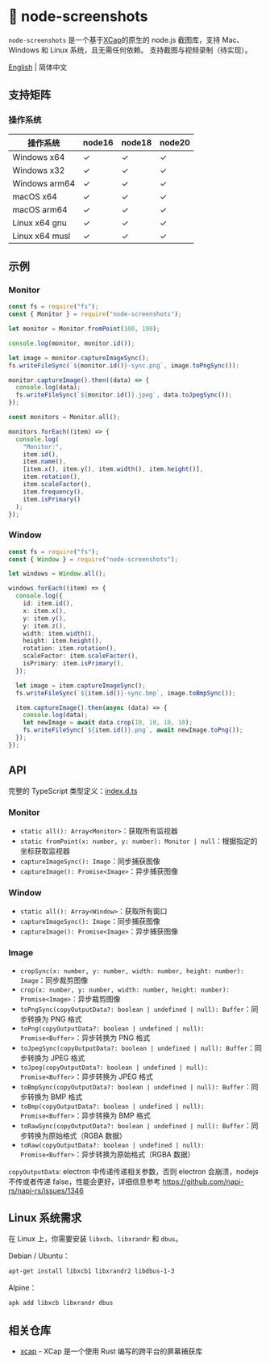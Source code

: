 # 📸 node-screenshots

`node-screenshots` 是一个基于[XCap](https://github.com/nashaofu/xcap)的原生的 node.js 截图库，支持 Mac、Windows 和 Linux 系统，且无需任何依赖。 支持截图与视频录制（待实现）。

[English](README.md) | 简体中文

## 支持矩阵

### 操作系统

| 操作系统       | node16 | node18 | node20 |
| -------------- | ------ | ------ | ------ |
| Windows x64    | ✓      | ✓      | ✓      |
| Windows x32    | ✓      | ✓      | ✓      |
| Windows arm64  | ✓      | ✓      | ✓      |
| macOS x64      | ✓      | ✓      | ✓      |
| macOS arm64    | ✓      | ✓      | ✓      |
| Linux x64 gnu  | ✓      | ✓      | ✓      |
| Linux x64 musl | ✓      | ✓      | ✓      |

## 示例

### Monitor

```ts
const fs = require("fs");
const { Monitor } = require("node-screenshots");

let monitor = Monitor.fromPoint(100, 100);

console.log(monitor, monitor.id());

let image = monitor.captureImageSync();
fs.writeFileSync(`${monitor.id()}-sync.png`, image.toPngSync());

monitor.captureImage().then((data) => {
  console.log(data);
  fs.writeFileSync(`${monitor.id()}.jpeg`, data.toJpegSync());
});

const monitors = Monitor.all();

monitors.forEach((item) => {
  console.log(
    "Monitor:",
    item.id(),
    item.name(),
    [item.x(), item.y(), item.width(), item.height()],
    item.rotation(),
    item.scaleFactor(),
    item.frequency(),
    item.isPrimary()
  );
});
```

### Window

```ts
const fs = require("fs");
const { Window } = require("node-screenshots");

let windows = Window.all();

windows.forEach((item) => {
  console.log({
    id: item.id(),
    x: item.x(),
    y: item.y(),
    y: item.z(),
    width: item.width(),
    height: item.height(),
    rotation: item.rotation(),
    scaleFactor: item.scaleFactor(),
    isPrimary: item.isPrimary(),
  });

  let image = item.captureImageSync();
  fs.writeFileSync(`${item.id()}-sync.bmp`, image.toBmpSync());

  item.captureImage().then(async (data) => {
    console.log(data);
    let newImage = await data.crop(10, 10, 10, 10);
    fs.writeFileSync(`${item.id()}.png`, await newImage.toPng());
  });
});
```

## API

完整的 TypeScript 类型定义：[index.d.ts](./index.d.ts)

### Monitor

- `static all(): Array<Monitor>`：获取所有监视器
- `static fromPoint(x: number, y: number): Monitor | null`：根据指定的坐标获取监视器
- `captureImageSync(): Image`：同步捕获图像
- `captureImage(): Promise<Image>`：异步捕获图像

### Window

- `static all(): Array<Window>`：获取所有窗口
- `captureImageSync(): Image`：同步捕获图像
- `captureImage(): Promise<Image>`：异步捕获图像

### Image

- `cropSync(x: number, y: number, width: number, height: number): Image`：同步裁剪图像
- `crop(x: number, y: number, width: number, height: number): Promise<Image>`：异步裁剪图像
- `toPngSync(copyOutputData?: boolean | undefined | null): Buffer`：同步转换为 PNG 格式
- `toPng(copyOutputData?: boolean | undefined | null): Promise<Buffer>`：异步转换为 PNG 格式
- `toJpegSync(copyOutputData?: boolean | undefined | null): Buffer`：同步转换为 JPEG 格式
- `toJpeg(copyOutputData?: boolean | undefined | null): Promise<Buffer>`：异步转换为 JPEG 格式
- `toBmpSync(copyOutputData?: boolean | undefined | null): Buffer`：同步转换为 BMP 格式
- `toBmp(copyOutputData?: boolean | undefined | null): Promise<Buffer>`：异步转换为 BMP 格式
- `toRawSync(copyOutputData?: boolean | undefined | null): Buffer`：同步转换为原始格式（RGBA 数据）
- `toRaw(copyOutputData?: boolean | undefined | null): Promise<Buffer>`：异步转换为原始格式（RGBA 数据）

`copyOutputData`: electron 中传递传递相关参数，否则 electron 会崩溃，nodejs 不传或者传递 false，性能会更好，详细信息参考 https://github.com/napi-rs/napi-rs/issues/1346

## Linux 系统需求

在 Linux 上，你需要安装 `libxcb`、`libxrandr` 和 `dbus`。

Debian / Ubuntu：

```sh
apt-get install libxcb1 libxrandr2 libdbus-1-3
```

Alpine：

```sh
apk add libxcb libxrandr dbus
```

## 相关仓库

- [xcap](https://github.com/nashaofu/xcap) - XCap 是一个使用 Rust 编写的跨平台的屏幕捕获库
